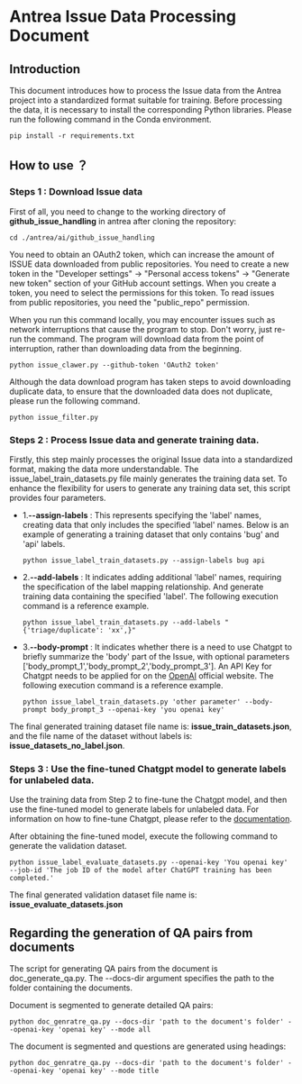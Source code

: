 # Antrea Issue Data Processing Document

## Introduction

This document introduces how to process the Issue data from the Antrea project into a standardized format suitable for
training. Before processing the data, it is necessary to install the corresponding Python libraries. Please run the
following command in the Conda environment.

```plain
pip install -r requirements.txt
```

## How to use ？

### Steps 1 : Download Issue data

First of all, you need to change to the working directory of **github_issue_handling** in antrea after cloning the
repository:

```plain
cd ./antrea/ai/github_issue_handling
```

You need to obtain an OAuth2 token, which can increase the amount of ISSUE data downloaded from public repositories. You
need to create a new token in the "Developer settings" -> "Personal access tokens" -> "Generate new token" section of
your GitHub account settings.
When you create a token, you need to select the permissions for this token. To read issues from public repositories, you
need the "public_repo" permission.

When you run this command locally, you may encounter issues such as network interruptions that cause the program to
stop. Don't worry, just re-run the command. The program will download data from the point of interruption, rather than
downloading data from the beginning.

```plain
python issue_clawer.py --github-token 'OAuth2 token'
```

Although the data download program has taken steps to avoid downloading duplicate data, to ensure that the downloaded
data does not duplicate, please run the following command.

```plain
python issue_filter.py
```

### Steps 2 : Process Issue data and generate training data.

Firstly, this step mainly processes the original Issue data into a standardized format, making the data more
understandable. The issue_label_train_datasets.py file mainly generates the training data set. To enhance the
flexibility for users to generate any training data set, this script provides four parameters.

+ 1.**--assign-labels** :  This represents specifying the 'label' names, creating data that only includes the
  specified 'label' names.
  Below is an example of generating a training dataset that only contains 'bug' and 'api' labels.
   ```plain
   python issue_label_train_datasets.py --assign-labels bug api
   ```
+ 2.**--add-labels** : It indicates adding additional 'label' names, requiring the specification of the label mapping
  relationship. And generate training data containing the specified 'label'. The following execution command is a
  reference example.
   ```plain
   python issue_label_train_datasets.py --add-labels "{'triage/duplicate': 'xx',}"
   ```
+ 3.**--body-prompt** : It indicates whether there is a need to use Chatgpt to briefly summarize the 'body' part of the
  Issue, with optional parameters ['body_prompt_1','body_prompt_2','body_prompt_3']. An API Key for Chatgpt needs to be
  applied for on the [OpenAI](https://openai.com/) official website. The following execution command is a reference
  example.
   ```plain
   python issue_label_train_datasets.py 'other parameter' --body-prompt body_prompt_3 --openai-key 'you openai key'
   ```

The final generated training dataset file name is: **issue_train_datasets.json**, and the file name of the dataset
without labels is: **issue_datasets_no_label.json**.

### Steps 3 : Use the fine-tuned Chatgpt model to generate labels for unlabeled data.

Use the training data from Step 2 to fine-tune the Chatgpt model, and then use the fine-tuned model to generate labels
for unlabeled data. For information on how to fine-tune Chatgpt, please refer to
the [documentation](https://github.com/zgy0817/antrea/blob/ai/ai/docs/GPT%20Online%20Model%20Fine-tuning%20Documentation.md).

After obtaining the fine-tuned model, execute the following command to generate the validation dataset.

```plain
python issue_label_evaluate_datasets.py --openai-key 'You openai key' --job-id 'The job ID of the model after ChatGPT training has been completed.'
```

The final generated validation dataset file name is: **issue_evaluate_datasets.json**

## Regarding the generation of QA pairs from documents
The script for generating QA pairs from the document is doc_generate_qa.py. The --docs-dir argument specifies the path to the folder containing the documents.

Document is segmented to generate detailed QA pairs:
```plain
python doc_genratre_qa.py --docs-dir 'path to the document's folder' --openai-key 'openai key' --mode all
```
The document is segmented and questions are generated using headings:
```plain
python doc_genratre_qa.py --docs-dir 'path to the document's folder' --openai-key 'openai key' --mode title
```